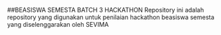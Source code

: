 ##BEASISWA SEMESTA BATCH 3 HACKATHON
Repository ini adalah repository yang digunakan untuk penilaian hackathon beasiswa semesta yang diselenggarakan oleh SEVIMA
